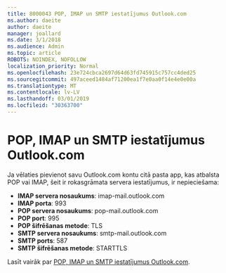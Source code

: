 ```yaml
---
title: 8000043 POP, IMAP un SMTP iestatījumus Outlook.com
ms.author: daeite
author: daeite
manager: joallard
ms.date: 3/1/2018
ms.audience: Admin
ms.topic: article
ROBOTS: NOINDEX, NOFOLLOW
localization_priority: Normal
ms.openlocfilehash: 23e724cbca2697d64d63fd745915c757cc4ded25
ms.sourcegitcommit: 497aceed1484af71200ea1f7e0aa0f14e4e0e00a
ms.translationtype: MT
ms.contentlocale: lv-LV
ms.lasthandoff: 03/01/2019
ms.locfileid: "30363700"
---
```

# <a name="pop-imap-and-smtp-settings-for-outlookcom"></a>POP, IMAP un SMTP iestatījumus Outlook.com

Ja vēlaties pievienot savu Outlook.com kontu citā pasta app, kas atbalsta POP vai IMAP, šeit ir rokasgrāmata servera iestatījumus, ir nepieciešama:

- **IMAP servera nosaukums**: imap-mail.outlook.com
- **IMAP porta**: 993
- **POP servera nosaukums**: pop-mail.outlook.com
- **POP port**: 995
- **POP šifrēšanas metode**: TLS
- **SMTP servera nosaukums**: smtp-mail.outlook.com
- **SMTP ports**: 587
- **SMTP šifrēšanas metode**: STARTTLS

Lasīt vairāk par [POP, IMAP un SMTP iestatījumus Outlook.com](https://go.microsoft.com/fwlink/p/?linkid=2001402&clcid=0x409).